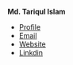 **Md. Tariqul Islam**

- [Profile](https://github.com/rohit19060 "Md. Tariqul Islam")
- [Email](mailto:rohitjain19060@gmail.com?subject=Hi% "Hi!")
- [Website](https://kingtechnologies.in "Welcome")
- [Linkdin](https://www.linkedin.com/in/md-tariqul-islam-b0264377 "Welcome")
